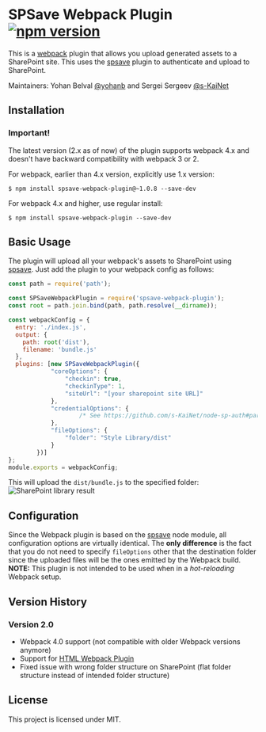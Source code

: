 # SPSave Webpack Plugin [![npm version](https://badge.fury.io/js/spsave-webpack-plugin.svg)](https://badge.fury.io/js/spsave-webpack-plugin)

This is a [webpack](http://webpack.github.io/) plugin that allows you upload generated assets to a SharePoint site.
This uses the [spsave](https://www.npmjs.com/package/spsave) plugin to authenticate and upload to SharePoint.

Maintainers: Yohan Belval [@yohanb](https://github.com/yohanb) and Sergei Sergeev [@s-KaiNet](https://github.com/s-KaiNet)

## Installation

### Important!
The latest version (2.x as of now) of the plugin supports webpack 4.x and doesn't have backward compatibility with webpack 3 or 2.

For webpack, earlier than 4.x version, explicitly use 1.x version:
```shell
$ npm install spsave-webpack-plugin@~1.0.8 --save-dev
```

For webpack 4.x and higher, use regular install:

```shell
$ npm install spsave-webpack-plugin --save-dev
```

## Basic Usage

The plugin will upload all your webpack's assets to SharePoint using [spsave](https://github.com/s-KaiNet/spsave). Just add the plugin to your webpack config as follows:

```javascript
const path = require('path');

const SPSaveWebpackPlugin = require('spsave-webpack-plugin');
const root = path.join.bind(path, path.resolve(__dirname));

const webpackConfig = {
  entry: './index.js',
  output: {
    path: root('dist'),
    filename: 'bundle.js'
  },
  plugins: [new SPSaveWebpackPlugin({
            "coreOptions": {
                "checkin": true,
                "checkinType": 1,
                "siteUrl": "[your sharepoint site URL]"
            },
            "credentialOptions": {
                    /* See https://github.com/s-KaiNet/node-sp-auth#params for authentication options */
            },
            "fileOptions": {
                "folder": "Style Library/dist"
            }
        })]
};
module.exports = webpackConfig;
```

This will upload the `dist/bundle.js` to the specified folder:
![SharePoint library result](https://i.imgur.com/SA72gNH.png=250x)

## Configuration

Since the Webpack plugin is based on the [spsave](https://www.npmjs.com/package/spsave) node module, all configuration options are 
virtually identical. The **only difference** is the fact that you do not need to specify `fileOptions` other that the destination
folder since the uploaded files will be the ones emitted by the Webpack build.
**NOTE:** This plugin is not intended to be used when in a _hot-reloading_ Webpack setup.

## Version History

### Version 2.0

- Webpack 4.0 support (not compatible with older Webpack versions anymore)
- Support for [HTML Webpack Plugin](https://www.npmjs.com/package/html-webpack-plugin)
- Fixed issue with wrong folder structure on SharePoint (flat folder structure instead of intended folder structure)

## License

This project is licensed under MIT.
